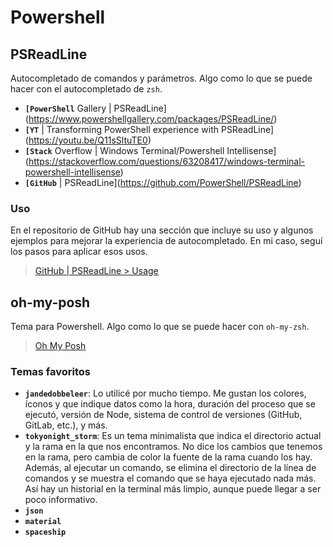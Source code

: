 # Powershell

## PSReadLine

Autocompletado de comandos y parámetros. Algo como lo que se puede hacer con el
autocompletado de `zsh`.

- **`[PowerShell`** Gallery |
  PSReadLine](https://www.powershellgallery.com/packages/PSReadLine/)
- **`[YT`** | Transforming PowerShell experience with
  PSReadLine](https://youtu.be/Q11sSltuTE0)
- **`[Stack`** Overflow | Windows Terminal/Powershell
  Intellisense](https://stackoverflow.com/questions/63208417/windows-terminal-powershell-intellisense)
- **`[GitHub`** | PSReadLine](https://github.com/PowerShell/PSReadLine)

### Uso

En el repositorio de GitHub hay una sección que incluye su uso y algunos
ejemplos para mejorar la experiencia de autocompletado. En mi caso, seguí los
pasos para aplicar esos usos.

> [GitHub | PSReadLine > Usage](https://github.com/PowerShell/PSReadLine#usage)

## oh-my-posh

Tema para Powershell. Algo como lo que se puede hacer con `oh-my-zsh`.

> [Oh My Posh](https://ohmyposh.dev/)

### Temas favoritos

- **`jandedobbeleer`**: Lo utilicé por mucho tiempo. Me gustan los colores,
  íconos y que indique datos como la hora, duración del proceso que se ejecutó,
  versión de Node, sistema de control de versiones (GitHub, GitLab, etc.), y
  más.
- **`tokyonight_storm`**: Es un tema minimalista que indica el directorio actual
  y la rama en la que nos encontramos. No dice los cambios que tenemos en la
  rama, pero cambia de color la fuente de la rama cuando los hay. Además, al
  ejecutar un comando, se elimina el directorio de la línea de comandos y se
  muestra el comando que se haya ejecutado nada más. Así hay un historial en la
  terminal más limpio, aunque puede llegar a ser poco informativo.
- **`json`**
- **`material`**
- **`spaceship`**
